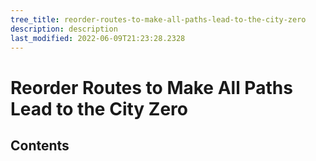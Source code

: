 ```yaml
---
tree_title: reorder-routes-to-make-all-paths-lead-to-the-city-zero
description: description
last_modified: 2022-06-09T21:23:28.2328
---
```


# Reorder Routes to Make All Paths Lead to the City Zero

## Contents
